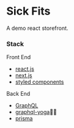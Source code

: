 # Sick Fits

A demo react storefront.

### Stack
Front End
- [react.js](https://reactjs.org/)
- [next.js](https://nextjs.org/)
- [styled components](https://www.styled-components.com/)

Back End
- [GraphQL](https://graphql.org/)
- [graphql-yoga](https://github.com/prisma/graphql-yoga)🧘‍♀️
- [prisma](https://github.com/prisma/prisma)

